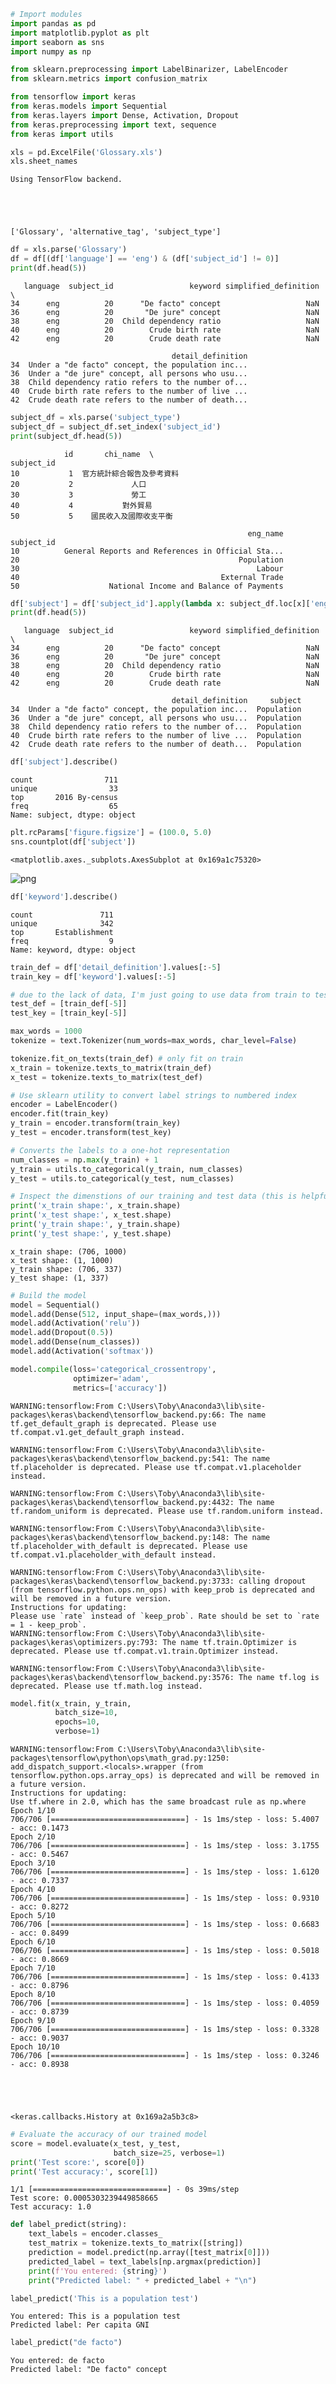 

```python
# Import modules
import pandas as pd
import matplotlib.pyplot as plt
import seaborn as sns
import numpy as np

from sklearn.preprocessing import LabelBinarizer, LabelEncoder
from sklearn.metrics import confusion_matrix

from tensorflow import keras
from keras.models import Sequential
from keras.layers import Dense, Activation, Dropout
from keras.preprocessing import text, sequence
from keras import utils

xls = pd.ExcelFile('Glossary.xls')
xls.sheet_names
```

    Using TensorFlow backend.
    




    ['Glossary', 'alternative_tag', 'subject_type']




```python
df = xls.parse('Glossary')
df = df[(df['language'] == 'eng') & (df['subject_id'] != 0)]
print(df.head(5))
```

       language  subject_id                 keyword simplified_definition  \
    34      eng          20      "De facto" concept                   NaN   
    36      eng          20       "De jure" concept                   NaN   
    38      eng          20  Child dependency ratio                   NaN   
    40      eng          20        Crude birth rate                   NaN   
    42      eng          20        Crude death rate                   NaN   
    
                                        detail_definition  
    34  Under a "de facto" concept, the population inc...  
    36  Under a "de jure" concept, all persons who usu...  
    38  Child dependency ratio refers to the number of...  
    40  Crude birth rate refers to the number of live ...  
    42  Crude death rate refers to the number of death...  
    


```python
subject_df = xls.parse('subject_type')
subject_df = subject_df.set_index('subject_id')
print(subject_df.head(5))
```

                id       chi_name  \
    subject_id                      
    10           1  官方統計綜合報告及參考資料   
    20           2             人口   
    30           3             勞工   
    40           4           對外貿易   
    50           5    國民收入及國際收支平衡   
    
                                                         eng_name  
    subject_id                                                     
    10          General Reports and References in Official Sta...  
    20                                                 Population  
    30                                                     Labour  
    40                                             External Trade  
    50                    National Income and Balance of Payments  
    


```python
df['subject'] = df['subject_id'].apply(lambda x: subject_df.loc[x]['eng_name'])
print(df.head(5))
```

       language  subject_id                 keyword simplified_definition  \
    34      eng          20      "De facto" concept                   NaN   
    36      eng          20       "De jure" concept                   NaN   
    38      eng          20  Child dependency ratio                   NaN   
    40      eng          20        Crude birth rate                   NaN   
    42      eng          20        Crude death rate                   NaN   
    
                                        detail_definition     subject  
    34  Under a "de facto" concept, the population inc...  Population  
    36  Under a "de jure" concept, all persons who usu...  Population  
    38  Child dependency ratio refers to the number of...  Population  
    40  Crude birth rate refers to the number of live ...  Population  
    42  Crude death rate refers to the number of death...  Population  
    


```python
df['subject'].describe()
```




    count                711
    unique                33
    top       2016 By-census
    freq                  65
    Name: subject, dtype: object




```python
plt.rcParams['figure.figsize'] = (100.0, 5.0)
sns.countplot(df['subject'])
```




    <matplotlib.axes._subplots.AxesSubplot at 0x169a1c75320>




![png](output_5_1.png)



```python
df['keyword'].describe()
```




    count               711
    unique              342
    top       Establishment
    freq                  9
    Name: keyword, dtype: object




```python
train_def = df['detail_definition'].values[:-5]
train_key = df['keyword'].values[:-5]

# due to the lack of data, I'm just going to use data from train to test
test_def = [train_def[-5]]
test_key = [train_key[-5]]
```


```python
max_words = 1000
tokenize = text.Tokenizer(num_words=max_words, char_level=False)
```


```python
tokenize.fit_on_texts(train_def) # only fit on train
x_train = tokenize.texts_to_matrix(train_def)
x_test = tokenize.texts_to_matrix(test_def)
```


```python
# Use sklearn utility to convert label strings to numbered index
encoder = LabelEncoder()
encoder.fit(train_key)
y_train = encoder.transform(train_key)
y_test = encoder.transform(test_key)
```


```python
# Converts the labels to a one-hot representation
num_classes = np.max(y_train) + 1
y_train = utils.to_categorical(y_train, num_classes)
y_test = utils.to_categorical(y_test, num_classes)
```


```python
# Inspect the dimenstions of our training and test data (this is helpful to debug)
print('x_train shape:', x_train.shape)
print('x_test shape:', x_test.shape)
print('y_train shape:', y_train.shape)
print('y_test shape:', y_test.shape)
```

    x_train shape: (706, 1000)
    x_test shape: (1, 1000)
    y_train shape: (706, 337)
    y_test shape: (1, 337)
    


```python
# Build the model
model = Sequential()
model.add(Dense(512, input_shape=(max_words,)))
model.add(Activation('relu'))
model.add(Dropout(0.5))
model.add(Dense(num_classes))
model.add(Activation('softmax'))

model.compile(loss='categorical_crossentropy',
              optimizer='adam',
              metrics=['accuracy'])
```

    WARNING:tensorflow:From C:\Users\Toby\Anaconda3\lib\site-packages\keras\backend\tensorflow_backend.py:66: The name tf.get_default_graph is deprecated. Please use tf.compat.v1.get_default_graph instead.
    
    WARNING:tensorflow:From C:\Users\Toby\Anaconda3\lib\site-packages\keras\backend\tensorflow_backend.py:541: The name tf.placeholder is deprecated. Please use tf.compat.v1.placeholder instead.
    
    WARNING:tensorflow:From C:\Users\Toby\Anaconda3\lib\site-packages\keras\backend\tensorflow_backend.py:4432: The name tf.random_uniform is deprecated. Please use tf.random.uniform instead.
    
    WARNING:tensorflow:From C:\Users\Toby\Anaconda3\lib\site-packages\keras\backend\tensorflow_backend.py:148: The name tf.placeholder_with_default is deprecated. Please use tf.compat.v1.placeholder_with_default instead.
    
    WARNING:tensorflow:From C:\Users\Toby\Anaconda3\lib\site-packages\keras\backend\tensorflow_backend.py:3733: calling dropout (from tensorflow.python.ops.nn_ops) with keep_prob is deprecated and will be removed in a future version.
    Instructions for updating:
    Please use `rate` instead of `keep_prob`. Rate should be set to `rate = 1 - keep_prob`.
    WARNING:tensorflow:From C:\Users\Toby\Anaconda3\lib\site-packages\keras\optimizers.py:793: The name tf.train.Optimizer is deprecated. Please use tf.compat.v1.train.Optimizer instead.
    
    WARNING:tensorflow:From C:\Users\Toby\Anaconda3\lib\site-packages\keras\backend\tensorflow_backend.py:3576: The name tf.log is deprecated. Please use tf.math.log instead.
    
    


```python
model.fit(x_train, y_train,
          batch_size=10,
          epochs=10,
          verbose=1)
```

    WARNING:tensorflow:From C:\Users\Toby\Anaconda3\lib\site-packages\tensorflow\python\ops\math_grad.py:1250: add_dispatch_support.<locals>.wrapper (from tensorflow.python.ops.array_ops) is deprecated and will be removed in a future version.
    Instructions for updating:
    Use tf.where in 2.0, which has the same broadcast rule as np.where
    Epoch 1/10
    706/706 [==============================] - 1s 1ms/step - loss: 5.4007 - acc: 0.1473
    Epoch 2/10
    706/706 [==============================] - 1s 1ms/step - loss: 3.1755 - acc: 0.5467
    Epoch 3/10
    706/706 [==============================] - 1s 1ms/step - loss: 1.6120 - acc: 0.7337
    Epoch 4/10
    706/706 [==============================] - 1s 1ms/step - loss: 0.9310 - acc: 0.8272
    Epoch 5/10
    706/706 [==============================] - 1s 1ms/step - loss: 0.6683 - acc: 0.8499
    Epoch 6/10
    706/706 [==============================] - 1s 1ms/step - loss: 0.5018 - acc: 0.8669
    Epoch 7/10
    706/706 [==============================] - 1s 1ms/step - loss: 0.4133 - acc: 0.8796
    Epoch 8/10
    706/706 [==============================] - 1s 1ms/step - loss: 0.4059 - acc: 0.8739
    Epoch 9/10
    706/706 [==============================] - 1s 1ms/step - loss: 0.3328 - acc: 0.9037
    Epoch 10/10
    706/706 [==============================] - 1s 1ms/step - loss: 0.3246 - acc: 0.8938
    




    <keras.callbacks.History at 0x169a2a5b3c8>




```python
# Evaluate the accuracy of our trained model
score = model.evaluate(x_test, y_test,
                       batch_size=25, verbose=1)
print('Test score:', score[0])
print('Test accuracy:', score[1])
```

    1/1 [==============================] - 0s 39ms/step
    Test score: 0.0005303239449858665
    Test accuracy: 1.0
    


```python
def label_predict(string):
    text_labels = encoder.classes_ 
    test_matrix = tokenize.texts_to_matrix([string])
    prediction = model.predict(np.array([test_matrix[0]]))
    predicted_label = text_labels[np.argmax(prediction)]
    print(f'You entered: {string}')
    print("Predicted label: " + predicted_label + "\n")
```


```python
label_predict('This is a population test')
```

    You entered: This is a population test
    Predicted label: Per capita GNI
    
    


```python
label_predict("de facto")
```

    You entered: de facto
    Predicted label: "De facto" concept
    
    
